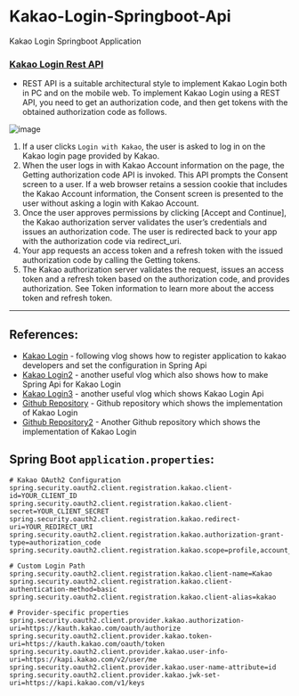 # Kakao-Login-Springboot-Api
Kakao Login Springboot Application

### [Kakao Login Rest API](https://developers.kakao.com/)

- REST API is a suitable architectural style to implement Kakao Login both in PC and on the mobile web. To implement Kakao Login using a REST API, you need to get an authorization code, and then get tokens with the obtained authorization code as follows.
  
![image](https://github.com/af4092/Kakao-Login-Springboot-Api/assets/24220136/e38289cb-8f84-4f5f-9f30-dd8f842a250e)

1. If a user clicks `Login with Kakao`, the user is asked to log in on the Kakao login page provided by Kakao.
2. When the user logs in with Kakao Account information on the page, the Getting authorization code API is invoked. This API prompts the Consent screen to a user. If a web browser retains a session cookie that includes the Kakao Account information, the Consent screen is presented to the user without asking a login with Kakao Account.
3. Once the user approves permissions by clicking [Accept and Continue], the Kakao authorization server validates the user’s credentials and issues an authorization code. The user is redirected back to your app with the authorization code via redirect_uri.
4. Your app requests an access token and a refresh token with the issued authorization code by calling the Getting tokens.
5. The Kakao authorization server validates the request, issues an access token and a refresh token based on the authorization code, and provides authorization. See Token information to learn more about the access token and refresh token.

--------------------------

## References: 

- [Kakao Login](https://lotuus.tistory.com/104) - following vlog shows how to register application to kakao developers and set the configuration in Spring Api
- [Kakao Login2](https://kakao-tam.tistory.com/115) - another useful vlog which also shows how to make Spring Api for Kakao Login
- [Kakao Login3](https://velog.io/@shwncho/Spring-Boot-%EC%B9%B4%EC%B9%B4%EC%98%A4-%EB%A1%9C%EA%B7%B8%EC%9D%B8-APIoAuth-2.0) - another useful vlog which shows Kakao Login Api
- [Github Repository](https://github.com/daeheejeong/kakaoauth) - Github repository which shows the implementation of Kakao Login
- [Github Repository2](https://github.com/Torres-09/kakao-login-example/tree/main) - Another Github repository which shows the implementation of Kakao Login

## Spring Boot `application.properties`:
```
# Kakao OAuth2 Configuration
spring.security.oauth2.client.registration.kakao.client-id=YOUR_CLIENT_ID
spring.security.oauth2.client.registration.kakao.client-secret=YOUR_CLIENT_SECRET
spring.security.oauth2.client.registration.kakao.redirect-uri=YOUR_REDIRECT_URI
spring.security.oauth2.client.registration.kakao.authorization-grant-type=authorization_code
spring.security.oauth2.client.registration.kakao.scope=profile,account_email

# Custom Login Path
spring.security.oauth2.client.registration.kakao.client-name=Kakao
spring.security.oauth2.client.registration.kakao.client-authentication-method=basic
spring.security.oauth2.client.registration.kakao.client-alias=kakao

# Provider-specific properties
spring.security.oauth2.client.provider.kakao.authorization-uri=https://kauth.kakao.com/oauth/authorize
spring.security.oauth2.client.provider.kakao.token-uri=https://kauth.kakao.com/oauth/token
spring.security.oauth2.client.provider.kakao.user-info-uri=https://kapi.kakao.com/v2/user/me
spring.security.oauth2.client.provider.kakao.user-name-attribute=id
spring.security.oauth2.client.provider.kakao.jwk-set-uri=https://kapi.kakao.com/v1/keys
```
